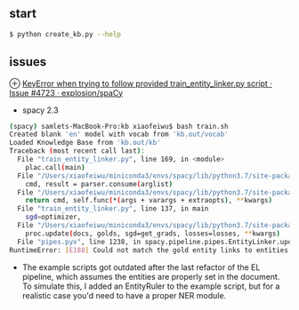## start
```sh
$ python create_kb.py --help
```

## issues
⊕ [KeyError when trying to follow provided train_entity_linker.py script · Issue #4723 · explosion/spaCy](https://github.com/explosion/spaCy/issues/4723)

+ spacy 2.3

```bash
(spacy) samlets-MacBook-Pro:kb xiaofeiwu$ bash train.sh 
Created blank 'en' model with vocab from 'kb.out/vocab'
Loaded Knowledge Base from 'kb.out/kb'
Traceback (most recent call last):
  File "train_entity_linker.py", line 169, in <module>
    plac.call(main)
  File "/Users/xiaofeiwu/miniconda3/envs/spacy/lib/python3.7/site-packages/plac_core.py", line 367, in call
    cmd, result = parser.consume(arglist)
  File "/Users/xiaofeiwu/miniconda3/envs/spacy/lib/python3.7/site-packages/plac_core.py", line 232, in consume
    return cmd, self.func(*(args + varargs + extraopts), **kwargs)
  File "train_entity_linker.py", line 137, in main
    sgd=optimizer,
  File "/Users/xiaofeiwu/miniconda3/envs/spacy/lib/python3.7/site-packages/spacy/language.py", line 526, in update
    proc.update(docs, golds, sgd=get_grads, losses=losses, **kwargs)
  File "pipes.pyx", line 1238, in spacy.pipeline.pipes.EntityLinker.update
RuntimeError: [E188] Could not match the gold entity links to entities in the doc - make sure the gold EL data refers to valid results of the named entity recognizer in the `nlp` pipeline.
```

* The example scripts got outdated after the last refactor of the EL pipeline, which assumes the entities are properly set in the document. To simulate this, I added an EntityRuler to the example script, but for a realistic case you'd need to have a proper NER module.


